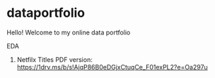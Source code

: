 # dataportfolio

Hello! Welcome to my online data portfolio

EDA
1. Netfilx Titles
   PDF version: https://1drv.ms/b/s!AjqP86B0eDGjxCtuqCe_F01exPL2?e=Oa297u
